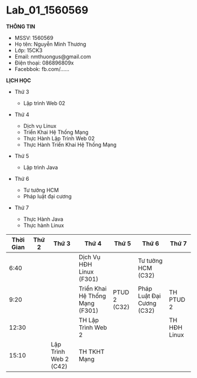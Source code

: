 # Lab_01_1560569

**THÔNG TIN**
<ul>
  <li>MSSV: 1560569</li>
  <li>Họ tên: Nguyễn Minh Thương</li>
  <li>Lớp: 15CK3</li>
  <li>Email: nmthuongus@gmail.com</li>
  <li>Điện thoại: 086896809x</li>
  <li>Facebbok: fb.com/......</li> 
</ul>

**LỊCH HỌC**
- Thứ 3
  <ul>
  <li>Lập trình Web 02</li>
  </ul>
- Thứ 4
  <ul>
  <li>Dịch vụ Linux</li>
  <li>Triển Khai Hệ Thống Mạng</li>
  <li>Thực Hành Lập Trình Web 02</li>
  <li>Thực Hành Triển Khai Hệ Thống Mạng</li>
  </ul>
- Thứ 5
  <ul>
  <li>Lập trình Java</li>
  </ul>
- Thứ 6
  <ul>
  <li>Tư tưởng HCM</li>
  <li>Pháp luật đại cương</li>
  </ul>
- Thứ 7
  <ul>
  <li>Thực Hành Java</li>
  <li>Thực hành Linux</li>
  
  </ul>
  
  
  
  
Thời Gian | Thứ 2 | Thứ 3 | Thứ 4 | Thứ 5 | Thứ 6  | Thứ 7
--------- | ----- | ----- | ----- | ----- | ----- | -----
6:40 | | | Dịch Vụ HĐH Linux (F301) | | Tư tưởng HCM (C32) | |
9:20 | | | Triển Khai Hệ Thống Mạng (F301) | PTUD 2 (C32) | Pháp Luật Đại Cương (C32) | TH PTUD 2
12:30 | | | TH Lập Trình Web 2 | | | TH HĐH Linux
15:10 | | Lập Trình Web 2 (C42) | TH TKHT Mạng | | |  |
  
